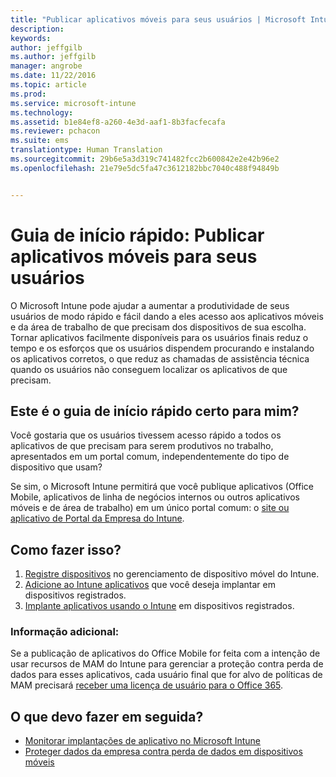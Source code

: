 ```yaml
---
title: "Publicar aplicativos móveis para seus usuários | Microsoft Intune"
description: 
keywords: 
author: jeffgilb
ms.author: jeffgilb
manager: angrobe
ms.date: 11/22/2016
ms.topic: article
ms.prod: 
ms.service: microsoft-intune
ms.technology: 
ms.assetid: b1e84ef8-a260-4e3d-aaf1-8b3facfecafa
ms.reviewer: pchacon
ms.suite: ems
translationtype: Human Translation
ms.sourcegitcommit: 29b6e5a3d319c741482fcc2b600842e2e42b96e2
ms.openlocfilehash: 21e79e5dc5fa47c3612182bbc7040c488f94849b


---
```


# <a name="quick-start-guide-publish-mobile-apps-to-your-users"></a>Guia de início rápido: Publicar aplicativos móveis para seus usuários
O Microsoft Intune pode ajudar a aumentar a produtividade de seus usuários de modo rápido e fácil dando a eles acesso aos aplicativos móveis e da área de trabalho de que precisam dos dispositivos de sua escolha. Tornar aplicativos facilmente disponíveis para os usuários finais reduz o tempo e os esforços que os usuários dispendem procurando e instalando os aplicativos corretos, o que reduz as chamadas de assistência técnica quando os usuários não conseguem localizar os aplicativos de que precisam.   

## <a name="is-this-quick-start-guide-right-for-me"></a>Este é o guia de início rápido certo para mim?
Você gostaria que os usuários tivessem acesso rápido a todos os aplicativos de que precisam para serem produtivos no trabalho, apresentados em um portal comum, independentemente do tipo de dispositivo que usam?

Se sim, o Microsoft Intune permitirá que você publique aplicativos (Office Mobile, aplicativos de linha de negócios internos ou outros aplicativos móveis e de área de trabalho) em um único portal comum: o [site ou aplicativo de Portal da Empresa do Intune](/intune/enduser/company-portal-frequently-asked-questions).

## <a name="how-do-i-do-it"></a>Como fazer isso?
1.  [Registre dispositivos](/intune/deploy-use/enroll-devices-in-microsoft-intune) no gerenciamento de dispositivo móvel do Intune.
2.  [Adicione ao Intune aplicativos](/intune/deploy-use/add-apps-for-mobile-devices-in-microsoft-intune) que você deseja implantar em dispositivos registrados.
3.  [Implante aplicativos usando o Intune](/intune/deploy-use/deploy-apps) em dispositivos registrados.

### <a name="additional-information"></a>Informação adicional:
Se a publicação de aplicativos do Office Mobile for feita com a intenção de usar recursos de MAM do Intune para gerenciar a proteção contra perda de dados para esses aplicativos, cada usuário final que for alvo de políticas de MAM precisará [receber uma licença de usuário para o Office 365](https://support.office.com/article/Assign-or-remove-licenses-for-Office-365-for-business-997596b5-4173-4627-b915-36abac6786dc).

## <a name="what-should-i-do-next"></a>O que devo fazer em seguida?
- [Monitorar implantações de aplicativo no Microsoft Intune](/intune/deploy-use/monitor-apps-in-microsoft-intune)
- [Proteger dados da empresa contra perda de dados em dispositivos móveis](/intune/deploy-use/protect-app-data-using-mobile-app-management-policies-with-microsoft-intune)



<!--HONumber=Nov16_HO4-->



